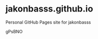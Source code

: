 # jakonbasss.github.io
Personal GitHub Pages site for jakonbasss























































gPsBNO
